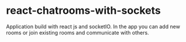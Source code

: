 # react-chatrooms-with-sockets
Application build with react js and socketIO. In the app you can add new rooms or join existing rooms and communicate with others.
